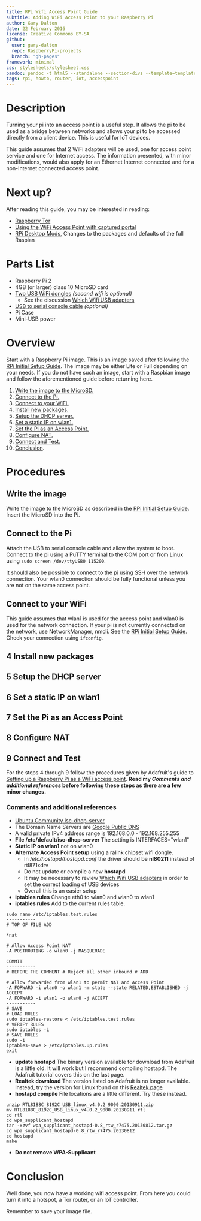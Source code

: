 ```yaml
---
title: RPi Wifi Access Point Guide
subtitle: Adding WiFi Access Point to your Raspberry Pi
author: Gary Dalton
date: 22 February 2016
license: Creative Commons BY-SA
github:
  user: gary-dalton
  repo: RaspberryPi-projects
  branch: "gh-pages"
framework: minimal
css: stylesheets/stylesheet.css
pandoc: pandoc -t html5 --standalone --section-divs --template=template_github.html rpi_wifi_ap.md -o rpi_wifi_ap.html
tags: rpi, howto, router, iot, accesspoint
---
```

# Description

Turning your pi into an access point is a useful step. It allows the pi to be used as a bridge between networks and allows your pi to be accessed directly from a client device. This is useful for IoT devices.

This guide assumes that 2 WiFi adapters will be used, one for access point service and one for Internet access. The information presented, with minor modifications, would also apply for an Ethernet Internet connected and for a non-Internet connected access point.

# Next up?

After reading this guide, you may be interested in reading:

- [Raspberry Tor](rpi_tor.html)
- [Using the WiFi Access Point with captured portal](rpi_captured_portal.html)
- [RPi Desktop Mods](rpi_gui_changes.html), Changes to the packages and defaults of the full Raspian

# Parts List

+ Raspberry Pi 2
+ 4GB (or larger) class 10 MicroSD card
+ [Two USB WiFi dongles](http://www.amazon.com/Edimax-EW-7811Un-150Mbps-Raspberry-Supports/dp/B003MTTJOY/ref=pd_bxgy_147_2) _(second wifi is optional)_
    - See the discussion [Which Wifi USB adapters](rpi_which_wifi_usb.html)
+ [USB to serial console cable](https://www.adafruit.com/product/954)  _(optional)_
+ Pi Case
+ Mini-USB power

# Overview

Start with a Raspberry Pi image. This is an image saved after following the [RPi Initial Setup Guide](rpi_initial_setup.html). The image may be either Lite or Full depending on your needs. If you do not have such an image, start with a Raspbian image and follow the aforementioned guide before returning here.

1. [Write the image to the MicroSD.](#1)
2. [Connect to the Pi.](#2)
3. [Connect to your WiFi.](#3)
4. [Install new packages.](#4)
5. [Setup the DHCP server.](#4)
6. [Set a static IP on wlan1.](#4)
7. [Set the Pi as an Access Point.](#4)
8. [Configure NAT.](#4)
9. [Connect and Test.](#4)
10. [Conclusion](#Conclusion).

# Procedures

## <a name="1"></a>Write the image

Write the image to the MicroSD as described in the [RPi Initial Setup Guide](rpi_initial_setup.html). Insert the MicroSD into the Pi.

## <a name="2"></a>Connect to the Pi

Attach the USB to serial console cable and allow the system to boot. Connect to the pi using a PuTTY terminal to the COM port or from Linux using `sudo screen /dev/ttyUSB0 115200`.

It should also be possible to connect to the pi using SSH over the network connection. Your wlan0 connection should be fully functional unless you are not on the same access point.

## <a name="3"></a>Connect to your WiFi

This guide assumes that wlan1 is used for the access point and wlan0 is used for the network connection. If your pi is not currently connected on the network, use NetworkManager, nmcli. See the [RPi Initial Setup Guide](rpi_initial_setup.html#12). Check your connection using `ifconfig`.

## <a name="4"></a>4 Install new packages
## 5 Setup the DHCP server
## 6 Set a static IP on wlan1
## 7 Set the Pi as an Access Point
## 8 Configure NAT
## 9 Connect and Test

For the steps 4 through 9 follow the procedures given by Adafruit's guide to [Setting up a Raspberry Pi as a WiFi access point](https://learn.adafruit.com/setting-up-a-raspberry-pi-as-a-wifi-access-point/install-software). **Read my _Comments and additional references_ before following these steps as there are a few minor changes.**

### Comments and additional references

+ [Ubuntu Community isc-dhcp-server](https://help.ubuntu.com/community/isc-dhcp-server)
+ The Domain Name Servers are [Google Public DNS](https://developers.google.com/speed/public-dns/)
+ A valid private IPv4 address range is 192.168.0.0 - 192.168.255.255
+ **File /etc/default/isc-dhcp-server** The setting is INTERFACES="wlan1"
+ **Static IP on wlan1** not on wlan0
+ **Alternate Access Point setup** using a ralink chipset wifi dongle.
    - In _/etc/hostapd/hostapd.conf_ the driver should be **nl80211** instead of rtl871xdrv
    - Do not update or compile a new **hostapd**
    - It may be necessary to review [Which Wifi USB adapters](rpi_which_wifi_usb.html) in order to set the correct loading of USB devices
    - Overall this is an easier setup
+ **iptables rules** Change eth0 to wlan0 and wlan0 to wlan1
+ **iptables rules** Add to the current rules table.

```
sudo nano /etc/iptables.test.rules
-----------
# TOP OF FILE ADD

*nat

# Allow Access Point NAT
-A POSTROUTING -o wlan0 -j MASQUERADE

COMMIT
-----------
# BEFORE THE COMMENT # Reject all other inbound # ADD

# Allow forwarded from wlan1 to permit NAT and Access Point
-A FORWARD -i wlan0 -o wlan1 -m state --state RELATED,ESTABLISHED -j ACCEPT
-A FORWARD -i wlan1 -o wlan0 -j ACCEPT
-----------
# SAVE
# LOAD RULES
sudo iptables-restore < /etc/iptables.test.rules
# VERIFY RULES
sudo iptables -L
# SAVE RULES
sudo -i
iptables-save > /etc/iptables.up.rules
exit
```

- **update hostapd** The binary version available for download from Adafruit is a little old. It will work but I recommend compiling hostapd. The Adafruit tutorial covers this on the last page.
- **Realtek download** The version listed on Adafruit is no longer available. Instead, try the version for Linux found on this [Realtek page](http://www.realtek.com.tw/downloads/downloadsView.aspx?Langid=1&PNid=21&PFid=48&Level=5&Conn=4&DownTypeID=3&GetDown=false&Downloads=true)
- **hostapd compile** File locations are a little different. Try these instead.

```
unzip RTL8188C_8192C_USB_linux_v4.0.2_9000.20130911.zip
mv RTL8188C_8192C_USB_linux_v4.0.2_9000.20130911 rtl
cd rtl
cd wpa_supplicant_hostapd
tar -xzvf wpa_supplicant_hostapd-0.8_rtw_r7475.20130812.tar.gz
cd wpa_supplicant_hostapd-0.8_rtw_r7475.20130812
cd hostapd
make
```

- **Do not remove WPA-Supplicant**

# <a name="Conclusion"></a>Conclusion

Well done, you now have a working wifi access point. From here you could turn it into a hotspot, a Tor router, or an IoT controller.

Remember to save your image file.
